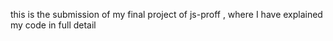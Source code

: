 this is the submission of my final project of js-proff , where I have explained my code in full detail
